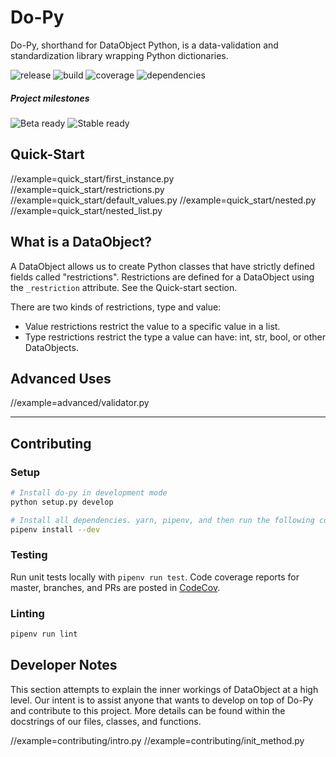 # Do-Py
Do-Py, shorthand for DataObject Python, is a data-validation and standardization library wrapping Python dictionaries.

![release](https://img.shields.io/github/package-json/v/do-py-together/do-py?label=release&logo=release&style=flat-square)
![build](https://img.shields.io/github/workflow/status/do-py-together/do-py/test?style=flat-square)
![coverage](https://img.shields.io/codecov/c/github/do-py-together/do-py?style=flat-square)
![dependencies](https://img.shields.io/librariesio/release/pypi/do-py?style=flat-square)

##### Project milestones

![Beta ready](https://img.shields.io/github/milestones/progress/do-py-together/do-py/1?label=Issues%20until%20Beta&style=flat-square)
![Stable ready](https://img.shields.io/github/milestones/progress/do-py-together/do-py/2?label=Issues%20until%20Stable&style=flat-square)

## Quick-Start

//example=quick_start/first_instance.py
//example=quick_start/restrictions.py
//example=quick_start/default_values.py
//example=quick_start/nested.py
//example=quick_start/nested_list.py

## What is a DataObject?

A DataObject allows us to create Python classes that have strictly defined fields called "restrictions". Restrictions
are defined for a DataObject using the `_restriction` attribute. See the Quick-start section.

There are two kinds of restrictions, type and value:
* Value restrictions restrict the value to a specific value in a list.
* Type restrictions restrict the type a value can have: int, str, bool, or other DataObjects.

## Advanced Uses

//example=advanced/validator.py

--------------

## Contributing

### Setup

```bash
# Install do-py in development mode
python setup.py develop

# Install all dependencies. yarn, pipenv, and then run the following command.
pipenv install --dev
```

### Testing

Run unit tests locally with `pipenv run test`. Code coverage reports for master, branches, and PRs are posted
in [CodeCov](https://codecov.io/gh/do-py-together/do-py).

### Linting
```bash
pipenv run lint
```

## Developer Notes

This section attempts to explain the inner workings of DataObject at a high level. Our intent is to assist anyone that
wants to develop on top of Do-Py and contribute to this project. More details can be found within the docstrings of our
files, classes, and functions.

//example=contributing/intro.py
//example=contributing/init_method.py
